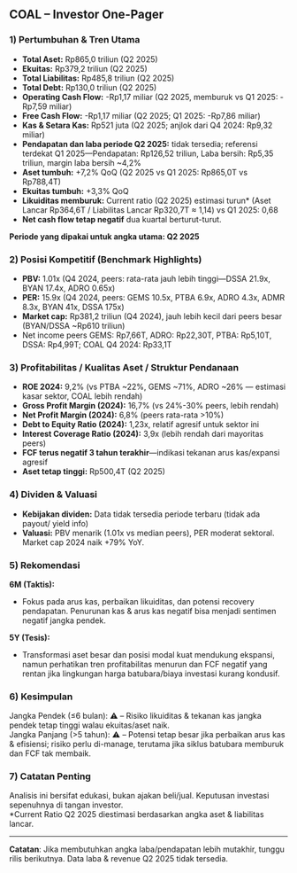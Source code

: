 ## COAL – Investor One-Pager

### 1) Pertumbuhan & Tren Utama
- **Total Aset:** Rp865,0 triliun (Q2 2025)
- **Ekuitas:** Rp379,2 triliun (Q2 2025)
- **Total Liabilitas:** Rp485,8 triliun (Q2 2025)
- **Total Debt:** Rp130,0 triliun (Q2 2025)
- **Operating Cash Flow:** -Rp1,17 miliar (Q2 2025, memburuk vs Q1 2025: -Rp7,59 miliar)
- **Free Cash Flow:** -Rp1,17 miliar (Q2 2025; Q1 2025: -Rp7,86 miliar)
- **Kas & Setara Kas:** Rp521 juta (Q2 2025; anjlok dari Q4 2024: Rp9,32 miliar)
- **Pendapatan dan laba periode Q2 2025:** tidak tersedia; referensi terdekat Q1 2025—Pendapatan: Rp126,52 triliun, Laba bersih: Rp5,35 triliun, margin laba bersih ~4,2%
- **Aset tumbuh:** +7,2% QoQ (Q2 2025 vs Q1 2025: Rp865,0T vs Rp788,4T)
- **Ekuitas tumbuh:** +3,3% QoQ
- **Likuiditas memburuk:** Current ratio (Q2 2025) estimasi turun* (Aset Lancar Rp364,6T / Liabilitas Lancar Rp320,7T ≈ 1,14) vs Q1 2025: 0,68
- **Net cash flow tetap negatif** dua kuartal berturut-turut.

**Periode yang dipakai untuk angka utama: Q2 2025**

### 2) Posisi Kompetitif (Benchmark Highlights)
- **PBV:** 1.01x (Q4 2024, peers: rata-rata jauh lebih tinggi—DSSA 21.9x, BYAN 17.4x, ADRO 0.65x)
- **PER:** 15.9x (Q4 2024, peers: GEMS 10.5x, PTBA 6.9x, ADRO 4.3x, ADMR 8.3x, BYAN 41x, DSSA 175x)
- **Market cap:** Rp381,2 triliun (Q4 2024), jauh lebih kecil dari peers besar (BYAN/DSSA ~Rp610 triliun)
- Net income peers GEMS: Rp7,66T, ADRO: Rp22,30T, PTBA: Rp5,10T, DSSA: Rp4,99T; COAL Q4 2024: Rp33,1T

### 3) Profitabilitas / Kualitas Aset / Struktur Pendanaan
- **ROE 2024:** 9,2% (vs PTBA ~22%, GEMS ~71%, ADRO ~26% — estimasi kasar sektor, COAL lebih rendah)
- **Gross Profit Margin (2024):** 16,7% (vs 24%-30% peers, lebih rendah)
- **Net Profit Margin (2024):** 6,8% (peers rata-rata >10%)
- **Debt to Equity Ratio (2024):** 1,23x, relatif agresif untuk sektor ini
- **Interest Coverage Ratio (2024):** 3,9x (lebih rendah dari mayoritas peers)
- **FCF terus negatif 3 tahun terakhir**—indikasi tekanan arus kas/expansi agresif
- **Aset tetap tinggi:** Rp500,4T (Q2 2025)

### 4) Dividen & Valuasi
- **Kebijakan dividen:** Data tidak tersedia periode terbaru (tidak ada payout/ yield info)
- **Valuasi:** PBV menarik (1.01x vs median peers), PER moderat sektoral. Market cap 2024 naik +79% YoY.

### 5) Rekomendasi
**6M (Taktis):**  
- Fokus pada arus kas, perbaikan likuiditas, dan potensi recovery pendapatan. Penurunan kas & arus kas negatif bisa menjadi sentimen negatif jangka pendek.

**5Y (Tesis):**  
- Transformasi aset besar dan posisi modal kuat mendukung ekspansi, namun perhatikan tren profitabilitas menurun dan FCF negatif yang rentan jika lingkungan harga batubara/biaya investasi kurang kondusif.

### 6) Kesimpulan
Jangka Pendek (≤6 bulan): ⚠️ – Risiko likuiditas & tekanan kas jangka pendek tetap tinggi walau ekuitas/aset naik.  
Jangka Panjang (>5 tahun): ⚠️ – Potensi tetap besar jika perbaikan arus kas & efisiensi; risiko perlu di-manage, terutama jika siklus batubara memburuk dan FCF tak membaik.

### 7) Catatan Penting
Analisis ini bersifat edukasi, bukan ajakan beli/jual. Keputusan investasi sepenuhnya di tangan investor.  
*Current Ratio Q2 2025 diestimasi berdasarkan angka aset & liabilitas lancar.

---

**Catatan**: Jika membutuhkan angka laba/pendapatan lebih mutakhir, tunggu rilis berikutnya. Data laba & revenue Q2 2025 tidak tersedia.